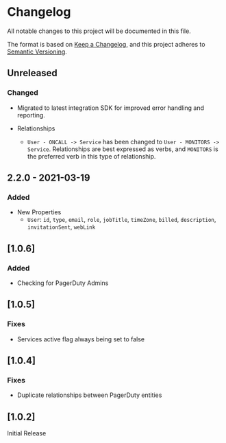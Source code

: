 # Changelog

All notable changes to this project will be documented in this file.

The format is based on [Keep a Changelog](https://keepachangelog.com/en/1.0.0/),
and this project adheres to
[Semantic Versioning](https://semver.org/spec/v2.0.0.html).

## Unreleased

### Changed

- Migrated to latest integration SDK for improved error handling and reporting.

- Relationships
  - `User - ONCALL -> Service` has been changed to `User - MONITORS -> Service`.
    Relationships are best expressed as verbs, and `MONITORS` is the preferred
    verb in this type of relationship.

## 2.2.0 - 2021-03-19

### Added

- New Properties
  - `User`: `id`, `type`, `email`, `role`, `jobTitle`, `timeZone`, `billed`,
    `description`, `invitationSent`, `webLink`

## [1.0.6]

### Added

- Checking for PagerDuty Admins

## [1.0.5]

### Fixes

- Services active flag always being set to false

## [1.0.4]

### Fixes

- Duplicate relationships between PagerDuty entities

## [1.0.2]

Initial Release

